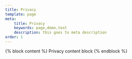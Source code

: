 ```yaml
---
title: Privacy
template: page 
meta:
    title: Privacy
    keywords: page,demo,test
    description: this goes to meta description
order: 1
---
```


{% block content %}
	Privacy content block
{% endblock %}